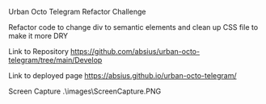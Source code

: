 Urban Octo Telegram Refactor Challenge

Refactor code to change div to semantic elements and clean up CSS file to make it more DRY

Link to Repository https://github.com/absius/urban-octo-telegram/tree/main/Develop

Link to deployed page https://absius.github.io/urban-octo-telegram/

Screen Capture .\images\ScreenCapture.PNG